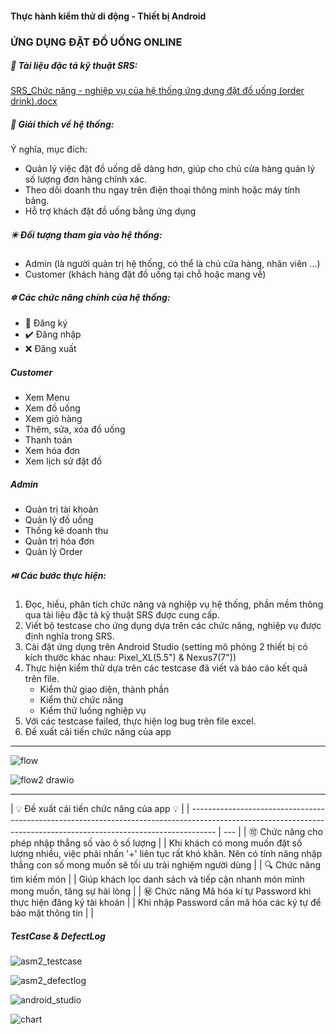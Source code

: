 #### Thực hành kiểm thử di động - Thiết bị Android

### ỨNG DỤNG ĐẶT ĐỒ UỐNG ONLINE

##### 📁 Tài liệu đặc tả kỹ thuật SRS:

[SRS_Chức năng - nghiệp vụ của hệ thống ứng dụng đặt đồ uống (order drink).docx](https://github.com/khang77/ThucHanhKiemThuDiDong_Testcase_Android/files/12346875/SRS_Ch.c.nang.-.nghi.p.v.c.a.h.th.ng.ng.d.ng.d.t.d.u.ng.order.drink.docx)

##### 🌻 Giải thích về hệ thống:

Ý nghĩa, mục đích:

- Quản lý việc đặt đồ uống dễ dàng hơn, giúp cho chủ cửa hàng quản lý số lượng đơn hàng chính xác.
- Theo dõi doanh thu ngay trên điện thoại thông minh hoặc máy tính bảng.
- Hỗ trợ khách đặt đồ uống bằng ứng dụng

##### ✴️ Đối tượng tham gia vào hệ thống:

- Admin (là người quản trị hệ thống, có thể là chủ cửa hàng, nhân viên ...)
- Customer (khách hàng đặt đồ uống tại chỗ hoặc mang về)

##### 🔯 Các chức năng chính của hệ thống:

- 🔘 Đăng ký
- ✔️ Đăng nhập
- ❌ Đăng xuất

##### Customer

- Xem Menu
- Xem đồ uống
- Xem giỏ hàng
- Thêm, sửa, xóa đồ uống
- Thanh toán
- Xem hóa đơn
- Xem lịch sử đặt đồ

##### Admin

- Quản trị tài khoản
- Quản lý đồ uống
- Thống kê doanh thu
- Quản trị hóa đơn
- Quản lý Order

##### ⏯️ Các bước thực hiện:

1. Đọc, hiểu, phân tích chức năng và nghiệp vụ hệ thống, phần mềm thông qua tài liệu đặc tả kỹ thuật SRS được cung cấp.
2. Viết bộ testcase cho ứng dụng dựa trên các chức năng, nghiệp vụ được định nghĩa trong SRS.
3. Cài đặt ứng dụng trên Android Studio (setting mô phỏng 2 thiết bị có kích thước khác nhau: Pixel_XL(5.5") & Nexus7(7"))
4. Thực hiện kiểm thử dựa trên các testcase đã viết và báo cáo kết quả trên file.
   - Kiểm thử giao diện, thành phần
   - Kiểm thử chức năng
   - Kiểm thử luồng nghiệp vụ
5. Với các testcase failed, thực hiện log bug trên file excel.
6. Đề xuất cải tiến chức năng của app

---

![flow](https://github.com/khang77/ThucHanhKiemThuDiDong_Testcase_Android/assets/92577611/22b664ff-e570-43b5-a08a-d711bd42026b)

![flow2 drawio](https://github.com/khang77/ThucHanhKiemThuDiDong_Testcase_Android/assets/92577611/9d19ff94-016f-4094-b18c-758306028643)

---

| 💡 Đề xuất cải tiến chức năng của app 💡                                                                                                                           |
| ------------------------------------------------------------------------------------------------------------------------------------------------------------------ | --- |
| 🉑 Chức năng cho phép nhập thẳng số vào ô số lượng                                                                                                                 |
| Khi khách có mong muốn đặt số lượng nhiều, việc phải nhấn '+' liên tục rất khó khăn. Nên có tính năng nhập thẳng con số mong muốn sẽ tối ưu trải nghiệm người dùng |
| 🔍 Chức năng tìm kiếm món                                                                                                                                          |
| Giúp khách lọc danh sách và tiếp cận nhanh món mình mong muốn, tăng sự hài lòng                                                                                    |
| ㊙️ Chức năng Mã hóa kí tự Password khi thực hiện đăng ký tài khoản                                                                                                 |
| Khi nhập Password cần mã hóa các ký tự để bảo mật thông tin                                                                                                        |     |

##### TestCase & DefectLog

![asm2_testcase](https://github.com/khang77/ThucHanhKiemThuDiDong_Testcase_Android/assets/92577611/9512e9f3-9ae1-40ac-b722-9da96ed73dd8)

![asm2_defectlog](https://github.com/khang77/ThucHanhKiemThuDiDong_Testcase_Android/assets/92577611/7521231c-b2dd-4d74-b133-24115cf89a16)

![android_studio](https://github.com/khang77/ThucHanhKiemThuDiDong_Testcase_Android/assets/92577611/1ea17d00-975c-448b-9f18-7c97a0158fb5)

![chart](https://github.com/khang77/ThucHanhKiemThuDiDong_Testcase_Android/assets/92577611/7a755ac1-ff1e-4eb9-8c84-6ca7779c2713)
